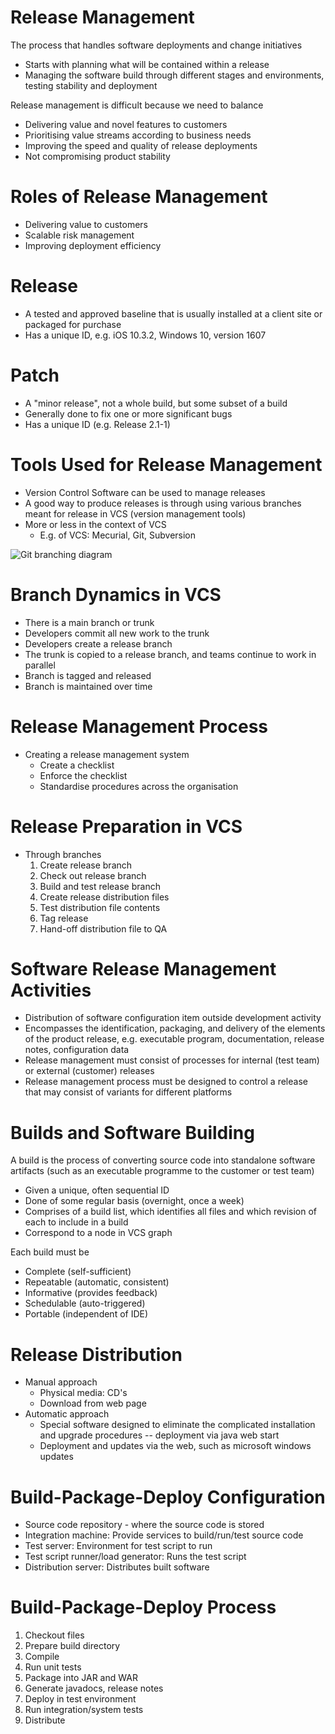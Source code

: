 # Release Management

The process that handles software deployments and change initiatives

-   Starts with planning what will be contained within a release
-   Managing the software build through different stages and environments, testing stability and deployment

Release management is difficult because we need to balance

-   Delivering value and novel features to customers
-   Prioritising value streams according to business needs
-   Improving the speed and quality of release deployments
-   Not compromising product stability

# Roles of Release Management

-   Delivering value to customers
-   Scalable risk management
-   Improving deployment efficiency

# Release

-   A tested and approved baseline that is usually installed at a client site or packaged for purchase
-   Has a unique ID, e.g. iOS 10.3.2, Windows 10, version 1607

# Patch

-   A "minor release", not a whole build, but some subset of a build
-   Generally done to fix one or more significant bugs
-   Has a unique ID (e.g. Release 2.1-1)

# Tools Used for Release Management

-   Version Control Software can be used to manage releases
-   A good way to produce releases is through using various branches meant for release in VCS (version management tools)
-   More or less in the context of VCS
    -   E.g. of VCS: Mecurial, Git, Subversion

![Git branching diagram](https://user-images.githubusercontent.com/1256329/80170009-f9d03200-85b4-11ea-94d3-3041887565ac.png)

# Branch Dynamics in VCS

-   There is a main branch or trunk
-   Developers commit all new work to the trunk
-   Developers create a release branch
-   The trunk is copied to a release branch, and teams continue to work in parallel
-   Branch is tagged and released
-   Branch is maintained over time

# Release Management Process

-   Creating a release management system
    -   Create a checklist
    -   Enforce the checklist
    -   Standardise procedures across the organisation

# Release Preparation in VCS

-   Through branches
    1. Create release branch
    2. Check out release branch
    3. Build and test release branch
    4. Create release distribution files
    5. Test distribution file contents
    6. Tag release
    7. Hand-off distribution file to QA

# Software Release Management Activities

-   Distribution of software configuration item outside development activity
-   Encompasses the identification, packaging, and delivery of the elements of the product release, e.g. executable program, documentation, release notes, configuration data
-   Release management must consist of processes for internal (test team) or external (customer) releases
-   Release management process must be designed to control a release that may consist of variants for different platforms

# Builds and Software Building

A build is the process of converting source code into standalone software artifacts (such as an executable programme to the customer or test team)

-   Given a unique, often sequential ID
-   Done of some regular basis (overnight, once a week)
-   Comprises of a build list, which identifies all files and which revision of each to include in a build
-   Correspond to a node in VCS graph

Each build must be

-   Complete (self-sufficient)
-   Repeatable (automatic, consistent)
-   Informative (provides feedback)
-   Schedulable (auto-triggered)
-   Portable (independent of IDE)

# Release Distribution

-   Manual approach
    -   Physical media: CD's
    -   Download from web page
-   Automatic approach
    -   Special software designed to eliminate the complicated installation and upgrade procedures -- deployment via java web start
    -   Deployment and updates via the web, such as microsoft windows updates

# Build-Package-Deploy Configuration

-   Source code repository - where the source code is stored
-   Integration machine: Provide services to build/run/test source code
-   Test server: Environment for test script to run
-   Test script runner/load generator: Runs the test script
-   Distribution server: Distributes built software

# Build-Package-Deploy Process

1. Checkout files
2. Prepare build directory
3. Compile
4. Run unit tests
5. Package into JAR and WAR
6. Generate javadocs, release notes
7. Deploy in test environment
8. Run integration/system tests
9. Distribute
